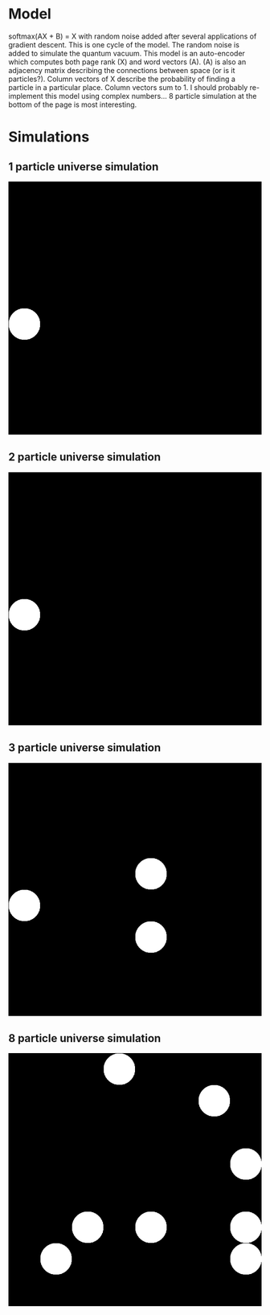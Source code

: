 # Model
softmax(AX + B) = X with random noise added after several applications of gradient descent. This is one cycle of the model. The random noise is added to simulate the quantum vacuum. This model is an auto-encoder which computes both page rank (X) and word vectors (A). (A) is also an adjacency matrix describing the connections between space (or is it particles?). Column vectors of X describe the probability of finding a particle in a particular place. Column vectors sum to 1. I should probably re-implement this model using complex numbers... 8 particle simulation at the bottom of the page is most interesting.

# Simulations

## 1 particle universe simulation
![simulation](verse_1.gif?raw=true)

## 2 particle universe simulation
![simulation](verse_2.gif?raw=true)

## 3 particle universe simulation
![simulation](verse_3.gif?raw=true)

## 8 particle universe simulation
![simulation](verse_8.gif?raw=true)
